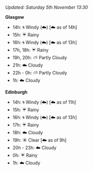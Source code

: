 *Updated: Saturday 5th November 13:30*

**Glasgow**

* 14h: :cyclone: Windy (:cloud:) [:cloud: as of 14h]
* 15h: :umbrella: Rainy
* 16h: :cyclone: Windy (:cloud:) [:cloud: as of 13h]
* 17h, 18h: :umbrella: Rainy
* 19h, 20h: :partly_sunny: Partly Cloudy
* 21h: :cloud: Cloudy
* 22h - 0h: :partly_sunny: Partly Cloudy
* 1h: :cloud: Cloudy

**Edinburgh**

* 14h: :cyclone: Windy (:cloud:) [:cloud: as of 11h]
* 15h: :umbrella: Rainy
* 16h: :cyclone: Windy (:cloud:) [:cloud: as of 13h]
* 17h: :umbrella: Rainy
* 18h: :cloud: Cloudy
* 19h: :sunny: Clear [:cloud: as of 9h]
* 20h - 23h: :cloud: Cloudy
* 0h: :umbrella: Rainy
* 1h: :cloud: Cloudy
